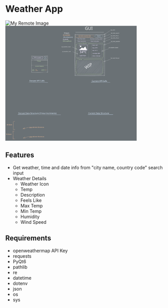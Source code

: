 # Weather App
![My Remote Image](https://i.imgur.com/TQf6DqU.gif)  <img src="design.excalidraw.svg" alt="My Icon" width="410" height="358">

## Features
- Get weather, time and date info from "city name, country code" search input
- Weather Details
    - Weather Icon
    - Temp
    - Description
    - Feels Like
    - Max Temp
    - Min Temp
    - Humidity
    - Wind Speed

## Requirements
- openweathermap API Key
- requests
- PyQt6
- pathlib
- re
- datetime
- dotenv
- json
- os
- sys


